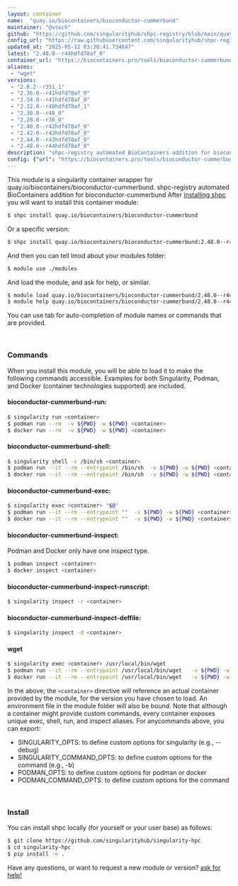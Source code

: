 ```yaml
---
layout: container
name:  "quay.io/biocontainers/bioconductor-cummerbund"
maintainer: "@vsoch"
github: "https://github.com/singularityhub/shpc-registry/blob/main/quay.io/biocontainers/bioconductor-cummerbund/container.yaml"
config_url: "https://raw.githubusercontent.com/singularityhub/shpc-registry/main/quay.io/biocontainers/bioconductor-cummerbund/container.yaml"
updated_at: "2025-05-12 03:30:41.734647"
latest: "2.48.0--r44hdfd78af_0"
container_url: "https://biocontainers.pro/tools/bioconductor-cummerbund"
aliases:
 - "wget"
versions:
 - "2.8.2--r351_1"
 - "2.36.0--r41hdfd78af_0"
 - "2.34.0--r41hdfd78af_0"
 - "2.32.0--r40hdfd78af_1"
 - "2.30.0--r40_0"
 - "2.28.0--r36_0"
 - "2.40.0--r42hdfd78af_0"
 - "2.42.0--r43hdfd78af_0"
 - "2.44.0--r43hdfd78af_0"
 - "2.48.0--r44hdfd78af_0"
description: "shpc-registry automated BioContainers addition for bioconductor-cummerbund"
config: {"url": "https://biocontainers.pro/tools/bioconductor-cummerbund", "maintainer": "@vsoch", "description": "shpc-registry automated BioContainers addition for bioconductor-cummerbund", "latest": {"2.48.0--r44hdfd78af_0": "sha256:f5e4cda8e320f9ef5ef200d038d95518f352d7788d75ceb6b31691e0038a3673"}, "tags": {"2.8.2--r351_1": "sha256:844ff52c9bade4940b7b983c6bcf47b1ef4ad19d8b6e740b1709b96cc898771d", "2.36.0--r41hdfd78af_0": "sha256:53af8aff39f4fc24aea92bbb105a8f0a37361b617c1cfc5ca9e4f093aa8bac25", "2.34.0--r41hdfd78af_0": "sha256:57a2c9b3db144c29a1be7fb5a09f2e8afe9780cede99f69582054ed78ce15b3d", "2.32.0--r40hdfd78af_1": "sha256:0bb80bab5e93fd9f2cf3c8eaf9d87ba353a5b2b25a7320325526a31808c6c820", "2.30.0--r40_0": "sha256:9a1430d93617a914133a61f6d3cc1a6742c0edc66fcf2d5a18835a1cb27025f1", "2.28.0--r36_0": "sha256:9cde3e069afe675cac49a960c9a885524cdbc05fcf5653c018cccd987a39418c", "2.40.0--r42hdfd78af_0": "sha256:c3178b2112fe1ec353a1d3cbf4ef8ab2c186f286d72197839e3d41f0d759acb8", "2.42.0--r43hdfd78af_0": "sha256:2941a1c5d911e94fd0576cadd3ddf468947c65238df8de736f9d2c2cf7bac805", "2.44.0--r43hdfd78af_0": "sha256:a82ddb8fe0a0b695686ae2466a71283921cfa149854b72c837d566a35c75b40f", "2.48.0--r44hdfd78af_0": "sha256:f5e4cda8e320f9ef5ef200d038d95518f352d7788d75ceb6b31691e0038a3673"}, "docker": "quay.io/biocontainers/bioconductor-cummerbund", "aliases": {"wget": "/usr/local/bin/wget"}}
---
```


This module is a singularity container wrapper for quay.io/biocontainers/bioconductor-cummerbund.
shpc-registry automated BioContainers addition for bioconductor-cummerbund
After [installing shpc](#install) you will want to install this container module:


```bash
$ shpc install quay.io/biocontainers/bioconductor-cummerbund
```

Or a specific version:

```bash
$ shpc install quay.io/biocontainers/bioconductor-cummerbund:2.48.0--r44hdfd78af_0
```

And then you can tell lmod about your modules folder:

```bash
$ module use ./modules
```

And load the module, and ask for help, or similar.

```bash
$ module load quay.io/biocontainers/bioconductor-cummerbund/2.48.0--r44hdfd78af_0
$ module help quay.io/biocontainers/bioconductor-cummerbund/2.48.0--r44hdfd78af_0
```

You can use tab for auto-completion of module names or commands that are provided.

<br>

### Commands

When you install this module, you will be able to load it to make the following commands accessible.
Examples for both Singularity, Podman, and Docker (container technologies supported) are included.

#### bioconductor-cummerbund-run:

```bash
$ singularity run <container>
$ podman run --rm  -v ${PWD} -w ${PWD} <container>
$ docker run --rm  -v ${PWD} -w ${PWD} <container>
```

#### bioconductor-cummerbund-shell:

```bash
$ singularity shell -s /bin/sh <container>
$ podman run --it --rm --entrypoint /bin/sh  -v ${PWD} -w ${PWD} <container>
$ docker run --it --rm --entrypoint /bin/sh  -v ${PWD} -w ${PWD} <container>
```

#### bioconductor-cummerbund-exec:

```bash
$ singularity exec <container> "$@"
$ podman run --it --rm --entrypoint ""  -v ${PWD} -w ${PWD} <container> "$@"
$ docker run --it --rm --entrypoint ""  -v ${PWD} -w ${PWD} <container> "$@"
```

#### bioconductor-cummerbund-inspect:

Podman and Docker only have one inspect type.

```bash
$ podman inspect <container>
$ docker inspect <container>
```

#### bioconductor-cummerbund-inspect-runscript:

```bash
$ singularity inspect -r <container>
```

#### bioconductor-cummerbund-inspect-deffile:

```bash
$ singularity inspect -d <container>
```


#### wget

```bash
$ singularity exec <container> /usr/local/bin/wget
$ podman run --it --rm --entrypoint /usr/local/bin/wget   -v ${PWD} -w ${PWD} <container> -c " $@"
$ docker run --it --rm --entrypoint /usr/local/bin/wget   -v ${PWD} -w ${PWD} <container> -c " $@"
```



In the above, the `<container>` directive will reference an actual container provided
by the module, for the version you have chosen to load. An environment file in the
module folder will also be bound. Note that although a container
might provide custom commands, every container exposes unique exec, shell, run, and
inspect aliases. For anycommands above, you can export:

 - SINGULARITY_OPTS: to define custom options for singularity (e.g., --debug)
 - SINGULARITY_COMMAND_OPTS: to define custom options for the command (e.g., -b)
 - PODMAN_OPTS: to define custom options for podman or docker
 - PODMAN_COMMAND_OPTS: to define custom options for the command

<br>

### Install

You can install shpc locally (for yourself or your user base) as follows:

```bash
$ git clone https://github.com/singularityhub/singularity-hpc
$ cd singularity-hpc
$ pip install -e .
```

Have any questions, or want to request a new module or version? [ask for help!](https://github.com/singularityhub/singularity-hpc/issues)